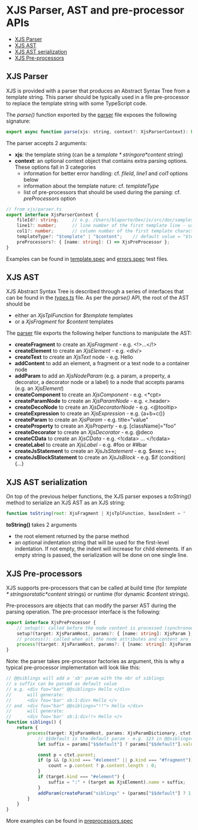 # XJS Parser, AST and pre-processor APIs

  * [XJS Parser](#xjs-parser)
  * [XJS AST](#xjs-ast)
  * [XJS AST serialization](#xjs-ast-serialization)
  * [XJS Pre-processors](#xjs-pre-processors)
  
## XJS Parser

XJS is provided with a parser that produces an Abstract Syntax Tree from a template string. This parser should be typically used in a file pre-processor to replace the template string with some TypeScript code.

The *parse()* function exported by the [parser][] file exposes the following signature:
```js
export async function parse(xjs: string, context?: XjsParserContext): Promise<XjsTplFunction | XjsFragment> 
```

The parser accepts 2 arguments:
- **xjs**: the template string (can be a *$template* string or a *$content* string)
- **context**: an optional context object that contains extra parsing options. These options fall in 3 categories
    - information for better error handling: cf. *fileId*, *line1* and *col1* options below
    - information about the template nature: cf. *templateType*
    - list of pre-processors that should be used during the parsing: cf. *preProcessors* option

```typescript
// from xjs/parser.ts
export interface XjsParserContext {
    fileId?: string;     // e.g. /Users/blaporte/Dev/iv/src/doc/samples.ts
    line1?: number;      // line number of the first template line - used to calculate offset for error messages - default: 1
    col1?: number;       // column number of the first template character - used to calculate offset for error messages - default: 1
    templateType?: "$template" | "$content";    // default value = "$template"
    preProcessors?: { [name: string]: () => XjsPreProcessor };
}
```

Examples can be found in [template.spec][] and [errors.spec][] test files.

[template.spec]: ../src/test/parser/template.spec.ts
[errors.spec]: ../src/test/parser/errors.spec.ts

## XJS AST

XJS Abstract Syntax Tree is described through a series of interfaces that can be found in the [*types.ts*][types] file. 
As per the *parse()* API, the root of the AST should be
- either an *XjsTplFunction* for *$template* templates
- or a *XjsFragment* for *$content* templates

The [parser][] file exports the following helper functions to manipulate the AST:
- **createFragment** to create an *XjsFragment* - e.g. \<!>...</!>
- **createElement** to create an *XjsElement* - e.g. \<div/>
- **createText** to create an *XjsText* node - e.g. Hello
- **addContent** to add an element, a fragment or a text node to a container node
- **addParam** to add an *XjsNodeParam* (e.g. a param, a property, a decorator, a decorator node or a label) to a node that accepts params (e.g. an *XjsElement*)
- **createComponent** to create an *XjsComponent* - e.g. <*cpt>
- **createParamNode** to create an *XjsParamNode* - e.g. <.header>
- **createDecoNode** to create an *XjsDecoratorNode* - e.g. <@tooltip>
- **createExpression** to create an *XjsExpression* - e.g. {a+b+c()}
- **createParam** to create an *XjsParam* - e.g. title="value"
- **createProperty** to create an *XjsProperty* - e.g. [className]="foo"
- **createDecorator** to create an *XjsDecorator* - e.g. @deco
- **createCData** to create an *XjsCData* - e.g. <!cdata> ... </!cdata>
- **createLabel** to create an *XjsLabel* - e.g. #foo or ##bar
- **createJsStatement** to create an *XjsJsStatement* - e.g. $exec x++;
- **createJsBlockStatement** to create an *XjsJsBlock* - e.g. $if (condition) {...}


[types]: ../src/xjs/types.ts
[pre-processors]: ./pre-processors.md
[parser]: ../src/xjs/parser.ts

## XJS AST serialization

On top of the previous helper functions, the XJS parser exposes a *toString()* method to serialize an XJS AST as an XJS string:
```js
function toString(root: XjsFragment | XjsTplFunction, baseIndent = "    ")
```
**toString()** takes 2 arguments
- the root element returned by the parse method
- an optional indentation string that will be used for the first-level indentation. If not empty, the indent will increase for child elements. If an empty string is passed, the serialization will be done on one single line.

## XJS Pre-processors

XJS supports pre-processors that can be called at build time (for *$template* strings or static *$content* strings) or runtime (for dynamic *$content* strings).

Pre-processors are objects that can modify the parser AST during the parsing operation. The pre-processor interface is the following:

```typescript
export interface XjsPreProcessor {
    // setup(): called before the node content is processed (synchronous)
    setup?(target: XjsParamHost, params?: { [name: string]: XjsParam }, ctxt?: XjsPreProcessorCtxt): void;
    // process(): called when all the node attributes and content are loaded (synchronous or asynchronous)
    process?(target: XjsParamHost, params?: { [name: string]: XjsParam }, ctxt?: XjsPreProcessorCtxt): void | Promise<void>;
}

```

Note: the parser takes pre-processor factories as argument, this is why a typical pre-processor implementation will look like this:

```typescript
// @@siblings will add a 'sb' param with the nbr of siblings 
// a suffix can be passed as default value
// e.g. <div foo="bar" @@siblings> Hello </div>
//      will generate:
//      <div foo='bar' sb:1:div> Hello </>
// and  <div foo="bar" @@siblings="!!"> Hello </div>
//      will generate:
//      <div foo='bar' sb:1:div!!> Hello </>
function siblings() {
    return {
        process(target: XjsParamHost, params: XjsParamDictionary, ctxt: XjsPreProcessorCtxt) {
            // $$default is the default param - e.g. 123 in @@siblings=123
            let suffix = params["$$default"] ? params["$$default"].value || "" : "", count = 0;

            const p = ctxt.parent;
            if (p && (p.kind === "#element" || p.kind === "#fragment")) {
                count = p.content ? p.content.length : 0;
            }
            if (target.kind === "#element") {
                suffix = ":" + (target as XjsElement).name + suffix;
            }
            addParam(createParam("siblings" + (params["$$default"] ? 1 : 0) + ":" + count + suffix, undefined, true), target);
        }
    }
}
```

More examples can be found in [preprocessors.spec][]

[preprocessors.spec]:../src/test/parser/preprocessors.spec.ts
